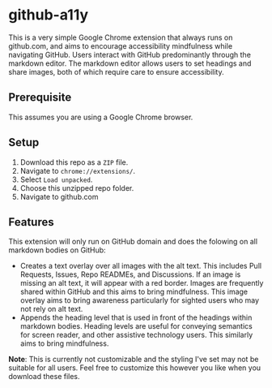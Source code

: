 # github-a11y

This is a very simple Google Chrome extension that always runs on github.com, and aims to encourage accessibility mindfulness while navigating GitHub. Users interact with GitHub predominantly through the markdown editor. The markdown editor allows users to set headings and share images, both of which require care to ensure accessibility.

## Prerequisite

This assumes you are using a Google Chrome browser.

## Setup

1. Download this repo as a `ZIP` file.
2. Navigate to `chrome://extensions/`.
3. Select `Load unpacked`.
4. Choose this unzipped repo folder.
5. Navigate to github.com

## Features

This extension will only run on GitHub domain and does the folowing on all markdown bodies on GitHub:

- Creates a text overlay over all images with the alt text. This includes Pull Requests, Issues, Repo READMEs, and Discussions. If an image is missing an alt text, it will appear with a red border. Images are frequently shared within GitHub and this aims to bring mindfulness. This image overlay aims to bring awareness particularly for sighted users who may not rely on alt text.
- Appends the heading level that is used in front of the headings within markdown bodies. Heading levels are useful for conveying semantics for screen reader, and other assistive technology users. This similarly aims to bring mindfulness.

**Note**: This is currently not customizable and the styling I've set may not be suitable for all users. Feel free to customize this however you like when you download these files.
